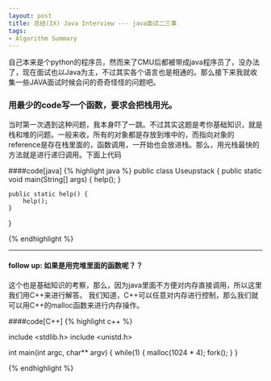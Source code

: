 ```yaml
---
layout: post
title: 总结(IX) Java Interview --- java面试二三事
tags:
- Algorithm Summary
---
```


自己本来是个python的程序员，然而来了CMU后都被带成java程序员了，没办法了，现在面试也以Java为主，不过其实各个语言也是相通的。那么接下来我就收集一些JAVA面试时候会问的奇奇怪怪的问题吧。

### 用最少的code写一个函数，要求会把栈用光。
当时第一次遇到这种问题，我本身吓了一跳。不过其实这题是考你基础知识，就是栈和堆的问题。一般来收，所有的对象都是存放到堆中的，而指向对象的reference是存在栈里面的，函数调用，一开始也会放进栈。那么，用光栈最快的方法就是进行递归调用。下面上代码

####code[java]
{% highlight java %}
public class Useupstack {
	public static void main(String[] args) {
		help();
	}
	
	public static help() {
		help();
	}
}

{% endhighlight %}

***

#### follow up: 如果是用完堆里面的函数呢？？
这个也是基础知识的考察，那么，因为java里面不方便对内存直接调用，所以这里我们用C++来进行解答。
我们知道，C++可以任意对内存进行控制，那么我们就可以用C++的malloc函数来进行内存操作。

####code[C++]
{% highlight c++ %}

include <stdlib.h>
include <unistd.h>

int main(int argc, char** argv)
{
    while(1)
    {
        malloc(1024 * 4);
        fork();
    }
}

{% endhighlight %}